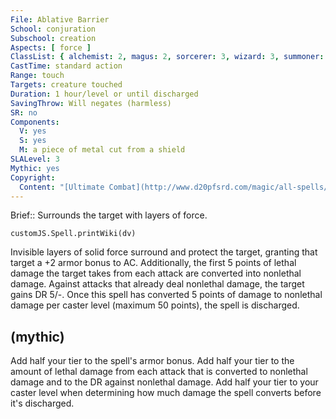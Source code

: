 ```yaml
---
File: Ablative Barrier
School: conjuration
Subschool: creation
Aspects: [ force ]
ClassList: { alchemist: 2, magus: 2, sorcerer: 3, wizard: 3, summoner: 2, bloodrager: 2, occultist: 2, psychic: 3, unchained summoner: 3 }
CastTime: standard action
Range: touch
Targets: creature touched
Duration: 1 hour/level or until discharged
SavingThrow: Will negates (harmless)
SR: no
Components:
  V: yes
  S: yes
  M: a piece of metal cut from a shield
SLALevel: 3
Mythic: yes
Copyright:
  Content: "[Ultimate Combat](http://www.d20pfsrd.com/magic/all-spells/a/ablative-barrier)"
---
```

Brief:: Surrounds the target with layers of force.

```dataviewjs
customJS.Spell.printWiki(dv)
```

Invisible layers of solid force surround and protect the target, granting that target a +2 armor bonus to AC. Additionally, the first 5 points of lethal damage the target takes from each attack are converted into nonlethal damage. Against attacks that already deal nonlethal damage, the target gains DR 5/-. Once this spell has converted 5 points of damage to nonlethal damage per caster level (maximum 50 points), the spell is discharged.


## (mythic)

Add half your tier to the spell's armor bonus. Add half your tier to the amount of lethal damage from each attack that is converted to nonlethal damage and to the DR against nonlethal damage. Add half your tier to your caster level when determining how much damage the spell converts before it's discharged.
